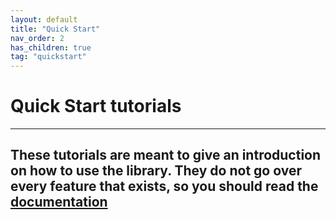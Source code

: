 ```yaml
---
layout: default
title: "Quick Start"
nav_order: 2
has_children: true
tag: "quickstart"
---
```

# Quick Start tutorials
---

## These tutorials are meant to give an introduction on how to use the library. They do not go over every feature that exists, so you should read the [documentation](documentation.md)